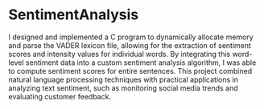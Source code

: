 # SentimentAnalysis
 
I designed and implemented a C program to dynamically allocate memory and parse the VADER lexicon file, allowing for the extraction of sentiment scores and intensity values for individual words. By integrating this word-level sentiment data into a custom sentiment analysis algorithm, I was able to compute sentiment scores for entire sentences. This project combined natural language processing techniques with practical applications in analyzing text sentiment, such as monitoring social media trends and evaluating customer feedback.
